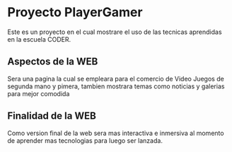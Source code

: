 # Proyecto PlayerGamer

Este es un proyecto en el cual mostrare el uso de las tecnicas aprendidas en la escuela CODER.

## Aspectos de la WEB

Sera una pagina la cual se empleara para el comercio de Video Juegos de segunda mano y pimera, tambien mostrara temas como noticias y galerias para mejor comodida

## Finalidad de la WEB

Como version final de la web sera mas interactiva e inmersiva al momento de aprender mas tecnologias para luego ser lanzada.
